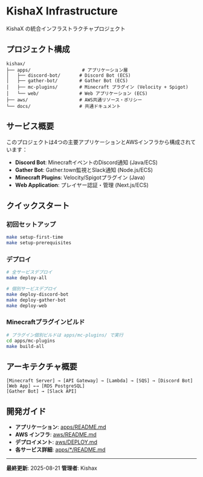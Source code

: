 # KishaX Infrastructure

KishaX の統合インフラストラクチャプロジェクト

## プロジェクト構成

```
kishax/
├── apps/                   # アプリケーション層
│   ├── discord-bot/       # Discord Bot (ECS)
│   ├── gather-bot/        # Gather Bot (ECS)
│   ├── mc-plugins/        # Minecraft プラグイン (Velocity + Spigot)
│   └── web/               # Web アプリケーション (ECS)
├── aws/                   # AWS共通リソース・ポリシー
└── docs/                  # 共通ドキュメント
```

## サービス概要

このプロジェクトは4つの主要アプリケーションとAWSインフラから構成されています：

- **Discord Bot**: MinecraftイベントのDiscord通知 (Java/ECS)
- **Gather Bot**: Gather.town監視とSlack通知 (Node.js/ECS)  
- **Minecraft Plugins**: Velocity/Spigotプラグイン (Java)
- **Web Application**: プレイヤー認証・管理 (Next.js/ECS)

## クイックスタート

### 初回セットアップ
```bash
make setup-first-time
make setup-prerequisites
```

### デプロイ
```bash
# 全サービスデプロイ
make deploy-all

# 個別サービスデプロイ  
make deploy-discord-bot
make deploy-gather-bot
make deploy-web
```

### Minecraftプラグインビルド
```bash
# プラグイン個別ビルドは apps/mc-plugins/ で実行
cd apps/mc-plugins
make build-all
```

## アーキテクチャ概要

```
[Minecraft Server] → [API Gateway] → [Lambda] → [SQS] → [Discord Bot]
[Web App] ←→ [RDS PostgreSQL]
[Gather Bot] → [Slack API]
```

## 開発ガイド

- **アプリケーション**: [apps/README.md](./apps/README.md)
- **AWS インフラ**: [aws/README.md](./aws/README.md)  
- **デプロイメント**: [aws/DEPLOY.md](./aws/DEPLOY.md)
- **各サービス詳細**: [apps/*/README.md](./apps/)

---

**最終更新**: 2025-08-21
**管理者**: Kishax
